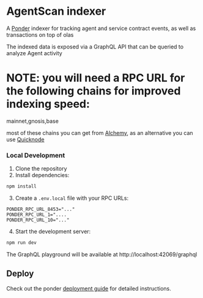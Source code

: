 # AgentScan indexer

A [Ponder](https://ponder.sh) indexer for tracking agent and service contract events, as well as transactions on top of olas

The indexed data is exposed via a GraphQL API that can be queried to analyze Agent activity

# NOTE: you will need a RPC URL for the following chains for improved indexing speed:
mainnet,gnosis,base

most of these chains you can get from [Alchemy](https://www.alchemy.com/), as an alternative you can use [Quicknode](https://www.quicknode.com/)


### Local Development

1. Clone the repository
2. Install dependencies:
```bash
npm install
```

3. Create a `.env.local` file with your RPC URLs:
```
PONDER_RPC_URL_8453="..."
PONDER_RPC_URL_1="....
PONDER_RPC_URL_10="..."
```

4. Start the development server:
```bash
npm run dev
```

The GraphQL playground will be available at http://localhost:42069/graphql

## Deploy

Check out the ponder [deployment guide](https://ponder.sh/docs/production/deploy) for detailed instructions.

